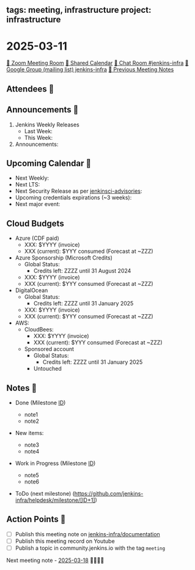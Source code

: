 tags: meeting, infrastructure
project: infrastructure
---
<!-- markdownlint-disable MD026-->

# 2025-03-11

[:movie_camera: Zoom Meeting Room](https://zoom.us/j/92454301214?pwd=aEVoUi9EanpaakN3L1ZxRlpDQk5Ddz09)
[:calendar: Shared Calendar](https://jenkins.io/event-calendar/)
[:speech_balloon: Chat Room #jenkins-infra](https://matrix.to/#/#jenkins-infra:matrix.org)
[:email: Google Group (mailing list) jenkins-infra](https://groups.google.com/g/jenkins-infra)
[🧠 Previous Meeting Notes](https://github.com/jenkins-infra/documentation/blob/main/meetings/2025-03-04.md)

## Attendees 👥

<!-- Handles are community.jenkins.io handles -->
<!--
* @dduportal (Damien Duportal)
* @jayfranco999 (Jay Reddy)
* @MarkEWaite (Mark Waite)
* @smerle33 (Stéphane Merle)
* @poddingue (Bruno Verachten)
* @kmartens27 (Kevin Martens)
* @hlemeur (Hervé Le Meur)
-->

## Announcements :loudspeaker:

1. Jenkins Weekly Releases
    * Last Week:
    * This Week:
2. Announcements:

## Upcoming Calendar 📆

* Next Weekly:
* Next LTS:
* Next Security Release as per [jenkinsci-advisories](https://groups.google.com/g/jenkinsci-advisories):
* Upcoming credentials expirations (~3 weeks):
* Next major event:

## Cloud Budgets

* Azure (CDF paid)
    * XXX: $YYYY (invoice)
    * XXX (current): $YYY consumed (Forecast at ~ZZZ)
* Azure Sponsorship (Microsoft Credits)
    * Global Status:
        * Credits left: ZZZZ until 31 August 2024
    * XXX: $YYYY (invoice)
    * XXX (current): $YYY consumed (Forecast at ~ZZZ)
* DigitalOcean
    * Global Status:
        * Credits left: ZZZZ until 31 January 2025
    * XXX: $YYYY (invoice)
    * XXX (current): $YYY consumed (Forecast at ~ZZZ)
* AWS:
    * CloudBees:
        * XXX: $YYYY (invoice)
        * XXX (current): $YYY consumed (Forecast at ~ZZZ)
    * Sponsored account
        * Global Status:
            * Credits left: ZZZZ until 31 January 2025
        * Untouched

## Notes :book:

<!-- Generate the content below from the GHA workflow https://github.com/jenkins-infra/helpdesk/actions/workflows/infra-meeting-release.yaml -->

* Done (Milestone [ID](https://github.com/jenkins-infra/helpdesk/milestone/[ID]?closed=1))
    * note1
    * note2

* New items:
    * note3
    * note4

* Work in Progress (Milestone [ID](https://github.com/jenkins-infra/helpdesk/milestone/[ID]))
    * note5
    * note6

* ToDo (next milestone) (https://github.com/jenkins-infra/helpdesk/milestone/[ID+1])

## Action Points :muscle:

<!-- How To: https://github.com/jenkins-infra/runbooks/tree/main/meetings -->
* [ ] Publish this meeting note on [jenkins-infra/documentation](https://github.com/jenkins-infra/documentation) 
* [ ] Publish this meeting record on Youtube
* [ ] Publish a topic in community.jenkins.io with the tag `meeting`

Next meeting note - [2025-03-18](https://github.com/jenkins-infra/documentation/blob/main/meetings/2025-03-18.md) 